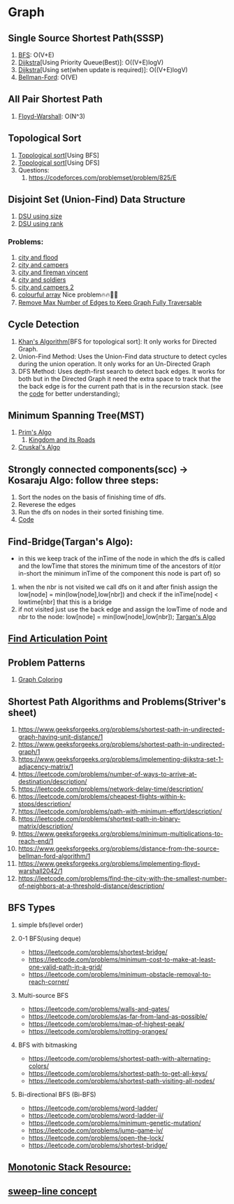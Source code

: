 # Graph
## Single Source Shortest Path(SSSP)
1. [BFS](bfs.cpp): O(V+E)
2. [Dijkstra](dijkstra_using_pq.cpp)[Using Priority Queue(Best)]: O((V+E)logV)
3. [Dijkstra](dijkstra_using_set.cpp)[Using set(when update is required)]: O((V+E)logV)
4. [Bellman-Ford](bellman_ford.cpp): O(VE)


## All Pair Shortest Path
1. [Floyd-Warshall](floyd_warshall.cpp): O(N^3)

## Topological Sort
1. [Topological sort](topological_sort_using_bfs.cpp)[Using BFS]
2. [Topological sort](topological_sort_using_dfs.cpp)[Using DFS]
3. Questions:
   1. https://codeforces.com/problemset/problem/825/E

## Disjoint Set (Union-Find) Data Structure
1. [DSU using size](dsu_by_size.cpp)
2. [DSU using rank](dsu_by_rank.cpp)
### Problems:
1. [city and flood](https://www.hackerearth.com/practice/data-structures/disjoint-data-strutures/basics-of-disjoint-data-structures/practice-problems/algorithm/city-and-flood-1/)
2. [city and campers](https://www.hackerearth.com/practice/data-structures/disjoint-data-strutures/basics-of-disjoint-data-structures/practice-problems/algorithm/city-and-campers/)
3. [city and fireman vincent](https://www.hackerearth.com/practice/data-structures/disjoint-data-strutures/basics-of-disjoint-data-structures/practice-problems/algorithm/city-and-fireman-vincent/)
4. [city and soldiers](https://www.hackerearth.com/practice/data-structures/disjoint-data-strutures/basics-of-disjoint-data-structures/practice-problems/algorithm/city-and-soldiers/)
5. [city and campers 2](https://www.hackerearth.com/practice/data-structures/disjoint-data-strutures/basics-of-disjoint-data-structures/practice-problems/algorithm/city-and-campers-2/)
6. [colourful array](https://www.spoj.com/problems/CLFLARR/) Nice problem🔥🔥🤯🤯
7. [Remove Max Number of Edges to Keep Graph Fully Traversable](https://leetcode.com/problems/remove-max-number-of-edges-to-keep-graph-fully-traversable/description/?envType=daily-question&envId=2024-06-30)

## Cycle Detection
1. [Khan's Algorithm](khans_algo.cpp)[BFS for topological sort]: It only works for Directed Graph.
2. Union-Find Method: Uses the Union-Find data structure to detect cycles during the union operation. It only works for an Un-Directed Graph
3. DFS Method: Uses depth-first search to detect back edges. It works for both but in the Directed Graph it need the extra space to track that the the back edge is for the current path that is in the recursion stack. (see the [code](cycle_in_DG.cpp) for better understanding);

## Minimum Spanning Tree(MST)
1. [Prim's Algo](prims_algo.cpp)
    1. [Kingdom and its Roads](https://www.hackerearth.com/problem/algorithm/kingdom-and-its-roads/) 
2. [Cruskal's Algo](kruskals_algo.cpp)

## Strongly connected components(scc) -> Kosaraju Algo: follow three steps:
1. Sort the nodes on the basis of finishing time of dfs.
2. Reverese the edges
3. Run the dfs on nodes in their sorted finishing time.
4. [Code](kosaraju.cpp)

## Find-Bridge(Targan's Algo): 
- in this we keep track of the inTime of the node in which the dfs is called and the lowTime that stores the minimum time of the ancestors of it(or in-short the minimum inTime of the component this node is part of) so
1. when the nbr is not visited we call dfs on it and after finish assign the low[node] = min(low[node],low[nbr]) and check if the inTime[node] < lowtime[nbr] that this is a bridge
2. if not visited just use the back edge and assign the lowTime of node and nbr to the node: low[node] = min(low[node],low[nbr]);
[Targan's Algo](bridge.cpp)

## [Find Articulation Point](https://www.geeksforgeeks.org/problems/articulation-point-1/1?utm_medium=collab_striver_ytdescription&utm_campaign=articulation-point&utm_source=youtube)

## Problem Patterns
1. [Graph Coloring](making_a_large_iseland.cpp)

## Shortest Path Algorithms and Problems(Striver's sheet)
1. https://www.geeksforgeeks.org/problems/shortest-path-in-undirected-graph-having-unit-distance/1
2. https://www.geeksforgeeks.org/problems/shortest-path-in-undirected-graph/1
3. https://www.geeksforgeeks.org/problems/implementing-dijkstra-set-1-adjacency-matrix/1
4. https://leetcode.com/problems/number-of-ways-to-arrive-at-destination/description/
5. https://leetcode.com/problems/network-delay-time/description/
6. https://leetcode.com/problems/cheapest-flights-within-k-stops/description/
7. https://leetcode.com/problems/path-with-minimum-effort/description/
8. https://leetcode.com/problems/shortest-path-in-binary-matrix/description/
9. https://www.geeksforgeeks.org/problems/minimum-multiplications-to-reach-end/1
10. https://www.geeksforgeeks.org/problems/distance-from-the-source-bellman-ford-algorithm/1
11. https://www.geeksforgeeks.org/problems/implementing-floyd-warshall2042/1
12. https://leetcode.com/problems/find-the-city-with-the-smallest-number-of-neighbors-at-a-threshold-distance/description/

## BFS Types
1. simple bfs(level order)

2. 0-1 BFS(using deque)
   - https://leetcode.com/problems/shortest-bridge/
   - https://leetcode.com/problems/minimum-cost-to-make-at-least-one-valid-path-in-a-grid/
   - https://leetcode.com/problems/minimum-obstacle-removal-to-reach-corner/
  
3. Multi-source BFS
   - https://leetcode.com/problems/walls-and-gates/
   - https://leetcode.com/problems/as-far-from-land-as-possible/
   - https://leetcode.com/problems/map-of-highest-peak/
   - https://leetcode.com/problems/rotting-oranges/
  
4. BFS with bitmasking
   - https://leetcode.com/problems/shortest-path-with-alternating-colors/
   - https://leetcode.com/problems/shortest-path-to-get-all-keys/
   - https://leetcode.com/problems/shortest-path-visiting-all-nodes/
  
5. Bi-directional BFS (Bi-BFS)
   - https://leetcode.com/problems/word-ladder/
   - https://leetcode.com/problems/word-ladder-ii/
   - https://leetcode.com/problems/minimum-genetic-mutation/
   - https://leetcode.com/problems/jump-game-iv/
   - https://leetcode.com/problems/open-the-lock/
   - https://leetcode.com/problems/shortest-bridge/

## [Monotonic Stack Resource:](https://itnext.io/monotonic-stack-identify-pattern-3da2d491a61e)
## [sweep-line concept](https://leetcode.com/discuss/study-guide/2166045/line-sweep-algorithms)
